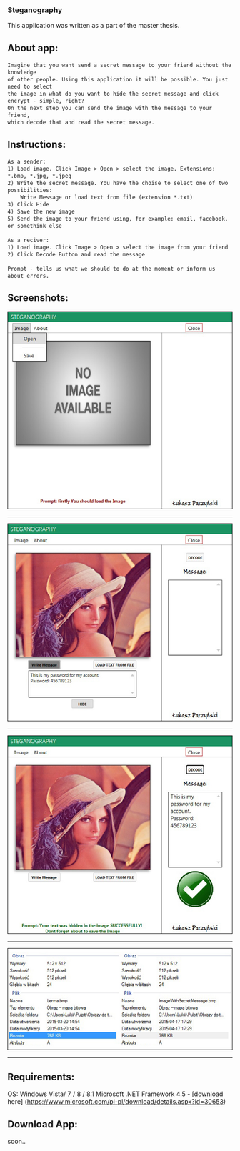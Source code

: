 ### Steganography
This application was written as a part of the master thesis.

## About app:
```
Imagine that you want send a secret message to your friend without the knowledge 
of other people. Using this application it will be possible. You just need to select 
the image in what do you want to hide the secret message and click encrypt - simple, right? 
On the next step you can send the image with the message to your friend, 
which decode that and read the secret message.
```

## Instructions:
```
As a sender:
1) Load image. Click Image > Open > select the image. Extensions: *.bmp, *.jpg, *.jpeg
2) Write the secret message. You have the choise to select one of two possibilities: 
    Write Message or load text from file (extension *.txt)
3) Click Hide
4) Save the new image
5) Send the image to your friend using, for example: email, facebook, or somethink else

As a reciver:
1) Load image. Click Image > Open > select the image from your friend
2) Click Decode Button and read the message

Prompt - tells us what we should to do at the moment or inform us about errors.
```
## Screenshots:

![Image](Screenshots/1.jpg)

----
![Image](Screenshots/2.jpg)

----
![Image](Screenshots/3.jpg)

----
![Image](Screenshots/4.jpg)

----

## Requirements:

OS: Windows Vista/ 7 / 8 / 8.1
Microsoft .NET Framework 4.5 - [download here] (https://www.microsoft.com/pl-pl/download/details.aspx?id=30653)

## Download App:
soon..
